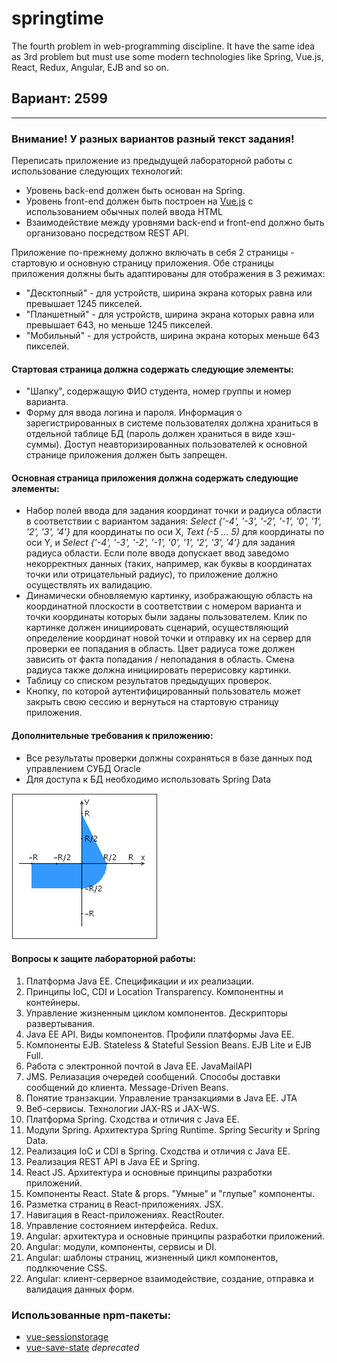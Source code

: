 # springtime
The fourth problem in web-programming discipline. It have the same idea as 3rd problem but must use some modern technologies like Spring, Vue.js, React, Redux, Angular, EJB and so on.

## Вариант: 2599

---
### Внимание! У разных вариантов разный текст задания!

Переписать приложение из предыдущей лабораторной работы с использование следующих технологий:

+ Уровень back-end должен быть основан на Spring.
+ Уровень front-end должен быть построен на [Vue.js](https://vuejs.org/) с использованием обычных полей ввода HTML
+ Взаимодействие между уровнями back-end и front-end должно быть организовано посредством REST API.

Приложение по-прежнему должно включать в себя 2 страницы - стартовую и основную страницу приложения. Обе страницы приложения должны быть адаптированы для отображения в 3 режимах:

+ "Десктопный" - для устройств, ширина экрана которых равна или превышает 1245 пикселей.
+ "Планшетный" - для устройств, ширина экрана которых равна или превышает 643, но меньше 1245 пикселей.
+ "Мобильный" - для устройств, ширина экрана которых меньше 643 пикселей.

#### Стартовая страница должна содержать следующие элементы:

+ "Шапку", содержащую ФИО студента, номер группы и номер варианта.
+ Форму для ввода логина и пароля. Информация о зарегистрированных в системе пользователях должна храниться в отдельной таблице БД (пароль должен храниться в виде хэш-суммы). Доступ неавторизированных пользователей к основной странице приложения должен быть запрещен.

#### Основная страница приложения должна содержать следующие элементы:

+ Набор полей ввода для задания координат точки и радиуса области в соответствии с вариантом задания: *Select {'-4', '-3', '-2', '-1', '0', '1', '2', '3', '4'}* для координаты по оси X, *Text (-5 ... 5)* для координаты по оси Y, и *Select {'-4', '-3', '-2', '-1', '0', '1', '2', '3', '4'}* для задания радиуса области. Если поле ввода допускает ввод заведомо некорректных данных (таких, например, как буквы в координатах точки или отрицательный радиус), то приложение должно осуществлять их валидацию.
+ Динамически обновляемую картинку, изображающую область на координатной плоскости в соответствии с номером варианта и точки координаты которых были заданы пользователем. Клик по картинке должен инициировать сценарий, осуществляющий определение координат новой точки и отправку их на сервер для проверки ее попадания в область. Цвет радиуса тоже должен зависить от факта попадания / непопадания в область. Смена радиуса также должна инициировать перерисовку картинки.
+ Таблицу со списком результатов предыдущих проверок.
+ Кнопку, по которой аутентифицированный пользователь может закрыть свою сессию и вернуться на стартовую страницу приложения.

#### Дополнительные требования к приложению:

+ Все результаты проверки должны сохраняться в базе данных под управлением СУБД Oracle
+ Для доступа к БД необходимо использовать Spring Data

![Task Area](https://github.com/Come1LLF00/springtime/blob/main/areas.png "Area")

#### Вопросы к защите лабораторной работы:

1. Платформа Java EE. Спецификации и их реализации.
2. Принципы IoC, CDI и Location Transparency. Компонентны и контейнеры.
3. Управление жизненным циклом компонентов. Дескрипторы развертывания.
4. Java EE API. Виды компонентов. Профили платформы Java EE.
5. Компоненты EJB. Stateless & Stateful Session Beans. EJB Lite и EJB Full.
6. Работа с электронной почтой в Java EE. JavaMailAPI
7. JMS. Релиазация очередей сообщений. Способы доставки сообщений до клиента. Message-Driven Beans.
8. Понятие транзакции. Управление транзакциями в Java EE. JTA
9. Веб-сервисы. Технологии JAX-RS и JAX-WS.
10. Платформа Spring. Сходства и отличия с Java EE.
11. Модули Spring. Архитектура Spring Runtime. Spring Security и Spring Data.
12. Реализация IoC и CDI в Spring. Сходства и отличия с Java EE.
13. Реализация REST API в Java EE и Spring.
14. React JS. Архитектура и основные принципы разработки приложений.
15. Компоненты React. State & props. "Умные" и "глупые" компоненты.
16. Разметка страниц в React-приложениях. JSX.
17. Навигация в React-приложениях. ReactRouter.
18. Управление состоянием интерфейса. Redux.
19. Angular: архитектура и основные принципы разработки приложений.
20. Angular: модули, компоненты, сервисы и DI.
21. Angular: шаблоны страниц, жизненный цикл компонентов, подлкючение CSS.
22. Angular: клиент-серверное взаимодействие, создание, отправка и валидация данных форм.

### Использованные npm-пакеты:

+ [vue-sessionstorage](https://www.npmjs.com/package/vue-sessionstorage)
+ [vue-save-state](https://github.com/spatie/vue-save-state) *deprecated*

